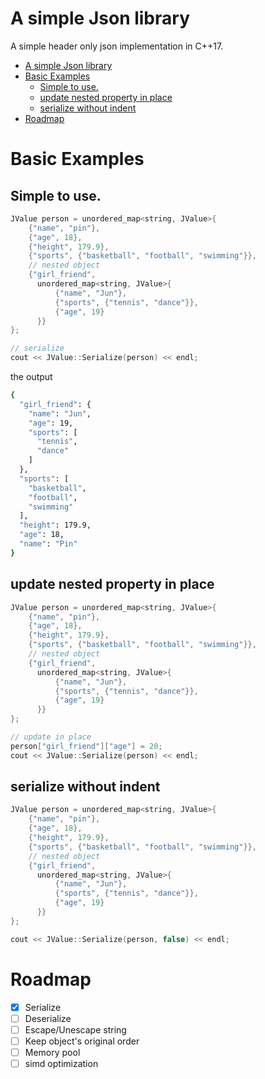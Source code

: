 # A simple Json library
A simple header only json implementation in C++17.

- [A simple Json library](#a-simple-json-library)
- [Basic Examples](#basic-examples)
  - [Simple to use.](#simple-to-use)
  - [update nested property in place](#update-nested-property-in-place)
  - [serialize without indent](#serialize-without-indent)
- [Roadmap](#roadmap)

# Basic Examples
## Simple to use.
```cpp
JValue person = unordered_map<string, JValue>{
    {"name", "pin"},
    {"age", 18},
    {"height", 179.9},
    {"sports", {"basketball", "football", "swimming"}},
    // nested object
    {"girl_friend",
      unordered_map<string, JValue>{
          {"name", "Jun"},
          {"sports", {"tennis", "dance"}},
          {"age", 19}
      }}
};

// serialize
cout << JValue::Serialize(person) << endl;
```

the output
```bash
{
  "girl_friend": {
    "name": "Jun",
    "age": 19,
    "sports": [
      "tennis",
      "dance"
    ]
  },
  "sports": [
    "basketball",
    "football",
    "swimming"
  ],
  "height": 179.9,
  "age": 18,
  "name": "Pin"
}
```

## update nested property in place
```cpp
JValue person = unordered_map<string, JValue>{
    {"name", "pin"},
    {"age", 18},
    {"height", 179.9},
    {"sports", {"basketball", "football", "swimming"}},
    // nested object
    {"girl_friend",
      unordered_map<string, JValue>{
          {"name", "Jun"},
          {"sports", {"tennis", "dance"}},
          {"age", 19}
      }}
};

// update in place
person["girl_friend"]["age"] = 20;
cout << JValue::Serialize(person) << endl;
```

## serialize without indent
```cpp
JValue person = unordered_map<string, JValue>{
    {"name", "pin"},
    {"age", 18},
    {"height", 179.9},
    {"sports", {"basketball", "football", "swimming"}},
    // nested object
    {"girl_friend",
      unordered_map<string, JValue>{
          {"name", "Jun"},
          {"sports", {"tennis", "dance"}},
          {"age", 19}
      }}
};

cout << JValue::Serialize(person, false) << endl;
```

# Roadmap
- [x] Serialize
- [ ] Deserialize
- [ ] Escape/Unescape string
- [ ] Keep object's original order
- [ ] Memory pool
- [ ] simd optimization